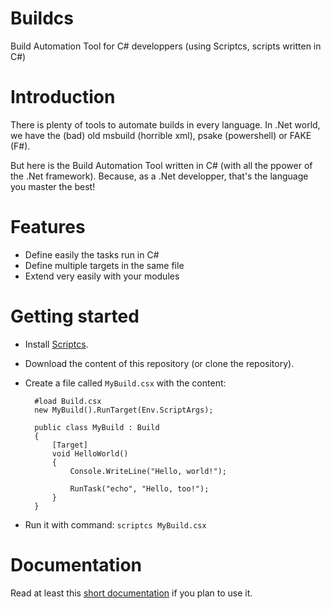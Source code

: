 Buildcs
=======

Build Automation Tool for C# developpers (using Scriptcs, scripts written in C#)

# Introduction

There is plenty of tools to automate builds in every language. In .Net world, we have the (bad) old msbuild (horrible xml), psake (powershell) or FAKE (F#).

But here is the Build Automation Tool written in C# (with all the ppower of the .Net framework). Because, as a .Net developper, that's the language you master the best!

# Features

* Define easily the tasks run in C#
* Define multiple targets in the same file
* Extend very easily with your modules

# Getting started

* Install [Scriptcs](http://scriptcs.net/).

* Download the content of this repository (or clone the repository).

* Create a file called `MyBuild.csx` with the content:


		#load Build.csx
		new MyBuild().RunTarget(Env.ScriptArgs);
	
		public class MyBuild : Build
		{
			[Target]
			void HelloWorld()
			{
				Console.WriteLine("Hello, world!");
				
				RunTask("echo", "Hello, too!");
			}
		}


* Run it with command: `scriptcs MyBuild.csx`

# Documentation

Read at least this [short documentation](doc/Buildcs.md) if you plan to use it.



